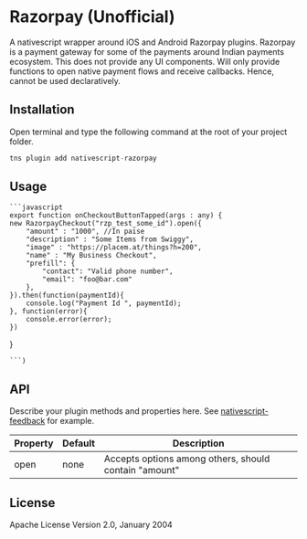 # Razorpay (Unofficial)

A nativescript wrapper around iOS and Android Razorpay plugins. Razorpay is a payment gateway for some of the payments around Indian payments ecosystem. This does not provide any UI components. Will only provide functions to open native payment flows and receive callbacks. Hence, cannot be used declaratively.

## Installation

Open terminal and type the following command at the root of your project folder.

```javascript
tns plugin add nativescript-razorpay
```

## Usage 

	```javascript
    export function onCheckoutButtonTapped(args : any) {
    new RazorpayCheckout("rzp_test_some_id").open({
        "amount" : "1000", //In paise 
        "description" : "Some Items from Swiggy",
        "image" : "https://placem.at/things?h=200",
        "name" : "My Business Checkout",
        "prefill": {
            "contact": "Valid phone number",
            "email": "foo@bar.com"
        },
    }).then(function(paymentId){
        console.log("Payment Id ", paymentId);
    }, function(error){
        console.error(error);
    })
}

    ```)

## API

Describe your plugin methods and properties here. See [nativescript-feedback](https://github.com/EddyVerbruggen/nativescript-feedback) for example.
    
| Property | Default | Description |
| --- | --- | --- |
| open | none | Accepts options among others, should contain "amount" |
    
## License

Apache License Version 2.0, January 2004
